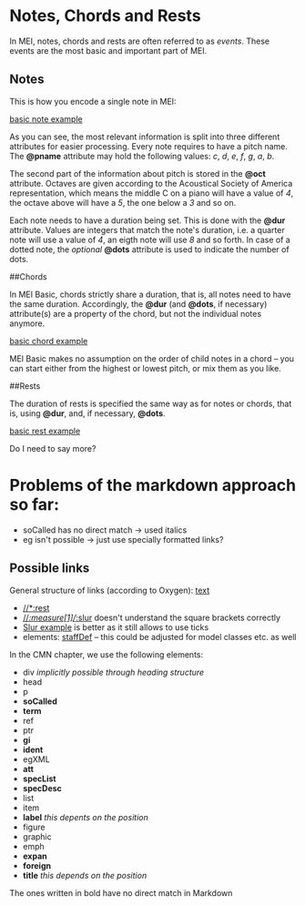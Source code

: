 # Notes, Chords and Rests

In MEI, notes, chords and rests are often referred to as *events*.
These events are the most basic and important part of MEI.

## Notes

This is how you encode a single note in MEI:
 
[basic note example](eg:basic_note.mei "//*:note")

As you can see, the most relevant information is split into three different
attributes for easier processing. Every note requires to have a pitch name. The
**@pname** attribute may hold the following values: *c*,
*d*, *e*, *f*, *g*, *a*,
*b*.
            
The second part of the information about pitch is stored in the **@oct**
attribute. Octaves are given according to the Acoustical Society of America
representation, which means the middle C on a piano will have a value of
*4*, the octave above will have a *5*, the one below a
*3* and so on.

Each note needs to have a duration being set. This is done with the **@dur**
attribute. Values are integers that match the note's duration, i.e. a quarter note
will use a value of *4*, an eigth note will use *8* and so
forth. In case of a dotted note, the *optional*
**@dots** attribute is used to indicate the number of dots.

##Chords
 
In MEI Basic, chords strictly share a duration, that is, all notes need to have the
same duration. Accordingly, the **@dur** (and **@dots**, if necessary)
attribute(s) are a property of the chord, but not the individual notes anymore.

[basic chord example](eg:basic_chord.mei "//*:chord")

MEI Basic makes no assumption on the order of child notes in a chord – you can start
either from the highest or lowest pitch, or mix them as you like.

##Rests

The duration of rests is specified the same way as for notes or chords, that is,
using **@dur**, and, if necessary, **@dots**.

[basic rest example](eg:basic_rest.mei "//*:rest")

Do I need to say more?

# Problems of the markdown approach so far:

- soCalled has no direct match -> used italics
- eg isn't possible -> just use specially formatted links?

## Possible links
General structure of links (according to Oxygen): [text](file.url "title")

- [//*:rest](eg:basic.mei)
- [//*:measure[1]/*:slur](eg:basic_slur1.mei) doesn't understand the square brackets correctly
- [Slur example](eg:basic_slur1.mei "//*:measure[1]/*:slur") is better as it still allows to use ticks
- elements: [staffDef](elem:staffDef) – this could be adjusted for model classes etc. as well

In the CMN chapter, we use the following elements: 

- div *implicitly possible through heading structure*
- head 
- p
- **soCalled**
- **term**
- ref
- ptr
- **gi**
- **ident**
- egXML
- **att**
- **specList**
- **specDesc**
- list
- item
- **label** *this depents on the position*
- figure
- graphic
- emph
- **expan**
- **foreign**
- **title** *this depends on the position*

The ones written in bold have no direct match in Markdown

